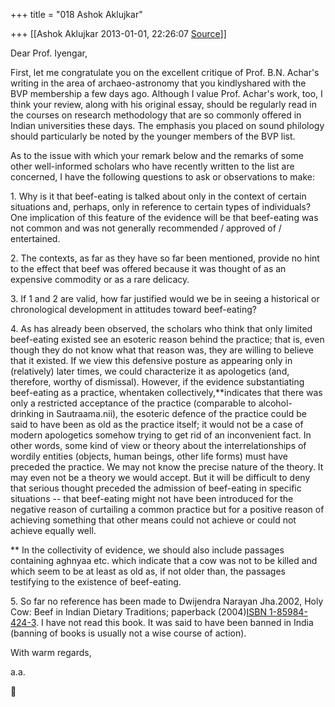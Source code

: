 +++
title = "018 Ashok Aklujkar"

+++
[[Ashok Aklujkar	2013-01-01, 22:26:07 [Source](https://groups.google.com/g/bvparishat/c/61H1QsFqBX4)]]



Dear Prof. Iyengar,

  

First, let me congratulate you on the excellent critique of Prof. B.N. Achar's writing in the area of archaeo-astronomy that you kindlyshared with the BVP membership a few days ago. Although I value Prof. Achar's work, too, I think your review, along with his original essay, should be regularly read in the courses on research methodology that are so commonly offered in Indian universities these days. The emphasis you placed on sound philology should particularly be noted by the younger members of the BVP list.

  

As to the issue with which your remark below and the remarks of some other well-informed scholars who have recently written to the list are concerned, I have the following questions to ask or observations to make:

  

1\. Why is it that beef-eating is talked about only in the context of certain situations and, perhaps, only in reference to certain types of individuals? One implication of this feature of the evidence will be that beef-eating was not common and was not generally recommended / approved of / entertained.

  

2\. The contexts, as far as they have so far been mentioned, provide no hint to the effect that beef was offered because it was thought of as an expensive commodity or as a rare delicacy.

  

3\. If 1 and 2 are valid, how far justified would we be in seeing a historical or chronological development in attitudes toward beef-eating?

  

4\. As has already been observed, the scholars who think that only limited beef-eating existed see an esoteric reason behind the practice; that is, even though they do not know what that reason was, they are willing to believe that it existed. If we view this defensive posture as appearing only in (relatively) later times, we could characterize it as apologetics (and, therefore, worthy of dismissal). However, if the evidence substantiating beef-eating as a practice, whentaken collectively,\*\*indicates that there was only a restricted acceptance of the practice (comparable to alcohol-drinking in Sautraama.nii), the esoteric defence of the practice could be said to have been as old as the practice itself; it would not be a case of modern apologetics somehow trying to get rid of an inconvenient fact. In other words, some kind of view or theory about the interrelationships of wordily entities (objects, human beings, other life forms) must have preceded the practice. We may not know the precise nature of the theory. It may even not be a theory we would accept. But it will be difficult to deny that serious thought preceded the admission of beef-eating in specific situations -- that beef-eating might not have been introduced for the negative reason of curtailing a common practice but for a positive reason of achieving something that other means could not achieve or could not achieve equally well.

  

\*\* In the collectivity of evidence, we should also include passages containing aghnyaa etc. which indicate that a cow was not to be killed and which seem to be at least as old as, if not older than, the passages testifying to the existence of beef-eating.

  

5\. So far no reference has been made to Dwijendra Narayan Jha.2002, Holy Cow: Beef in Indian Dietary Traditions; paperback (2004)[ISBN 1-85984-424-3](http://en.wikipedia.org/wiki/Special:BookSources/1859844243). I have not read this book. It was said to have been banned in India (banning of books is usually not a wise course of action).

  

With warm regards,

  

a.a.



